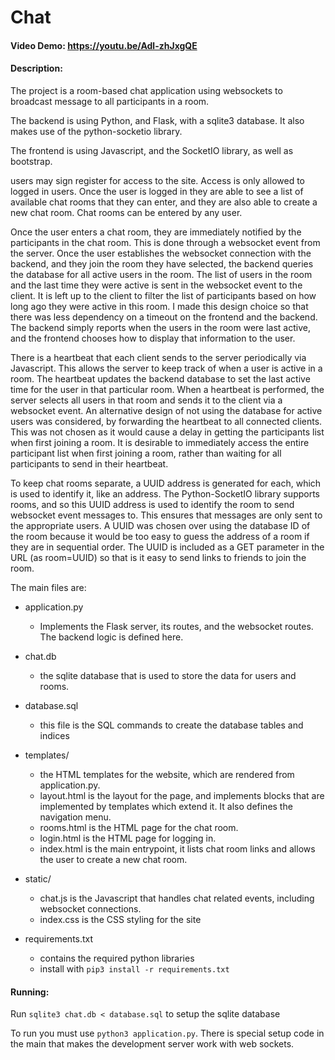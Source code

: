 # Chat
#### Video Demo:  https://youtu.be/Adl-zhJxgQE
#### Description:
The project is a room-based chat application using websockets to broadcast message to all participants in a room.

The backend is using Python, and Flask, with a sqlite3 database. It also makes use of the python-socketio library.

The frontend is using Javascript, and the SocketIO library, as well as bootstrap.

users may sign register for access to the site. Access is only allowed to logged in users. Once the user is logged in they are able to see a list of available chat rooms that they can enter, and they are also able to create a new chat room. Chat rooms can be entered by any user.

Once the user enters a chat room, they are immediately notified by the participants in the chat room. This is done through a websocket event from the server. Once the user establishes the websocket connection with the backend, and they join the room they have selected, the backend queries the database for all active users in the room. The list of users in the room and the last time they were active is sent in the websocket event to the client. It is left up to the client to filter the list of participants based on how long ago they were active in this room. I made this design choice so that there was less dependency on a timeout on the frontend and the backend. The backend simply reports when the users in the room were last active, and the frontend chooses how to display that information to the user.

There is a heartbeat that each client sends to the server periodically via Javascript. This allows the server to keep track of when a user is active in a room. The heartbeat updates the backend database to set the last active time for the user in that particular room. When a heartbeat is performed, the server selects all users in that room and sends it to the client via a websocket event.
An alternative design of not using the database for active users was considered, by forwarding the heartbeat to all connected clients. This was not chosen as it would cause a delay in getting the participants list when first joining a room. It is desirable to immediately access the entire participant list when first joining a room, rather than waiting for all participants to send in their heartbeat.

To keep chat rooms separate, a UUID address is generated for each, which is used to identify it, like an address. The Python-SocketIO library supports rooms, and so this UUID address is used to identify the room to send websocket event messages to. This ensures that messages are only sent to the appropriate users. A UUID was chosen over using the database ID of the room because it would be too easy to guess the address of a room if they are in sequential order. The UUID is included as a GET parameter in the URL (as room=UUID) so that is it easy to send links to friends to join the room.


The main files are:

- application.py
    - Implements the Flask server, its routes, and the websocket routes. The backend logic is defined here.

- chat.db
    - the sqlite database that is used to store the data for users and rooms.

- database.sql
    - this file is the SQL commands to create the database tables and indices

- templates/
    - the HTML templates for the website, which are rendered from application.py.
    - layout.html is the layout for the page, and implements blocks that are implemented by templates which extend it. It also defines the navigation menu.
    - rooms.html is the HTML page for the chat room.
    - login.html is the HTML page for logging in.
    - index.html is the main entrypoint, it lists chat room links and allows the user to create a new chat room.

- static/
    - chat.js is the Javascript that handles chat related events, including websocket connections.
    - index.css is the CSS styling for the site

- requirements.txt
    - contains the required python libraries
    - install with `pip3 install -r requirements.txt`

#### Running:

Run `sqlite3 chat.db < database.sql` to setup the sqlite database

To run you must use `python3 application.py`. There is special setup code in the main that makes the development server work with web sockets.